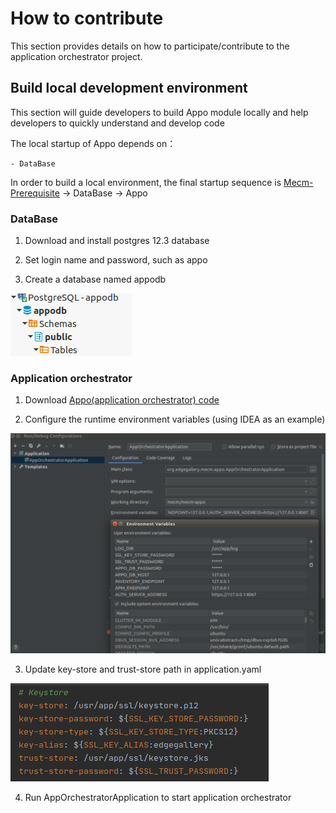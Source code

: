 How to contribute
==========================

This section provides details on how to participate/contribute to the application orchestrator project. 

## Build local development environment

This section will guide developers to build Appo module locally and help developers to quickly understand and develop
 code 

The local startup of Appo depends on：
```
- DataBase
```
In order to build a local environment, the final startup sequence is [Mecm-Prerequisite](MECM_Prerequisite.md) -> DataBase -> Appo

### DataBase

1. Download and install postgres 12.3 database 

2. Set login name and password, such as appo

3. Create a database named appodb

![](/uploads/images/2020/0924/appodb.png "appodb.png")

### Application orchestrator

1. Download [Appo(application orchestrator) code](https://gitee.com/edgegallery/mecm-appo/)

2. Configure the runtime environment variables (using IDEA as an example)

![](/uploads/images/2020/0924/appo-contribution.png "appo-contribution.png")

3. Update key-store and trust-store path in application.yaml

![](/uploads/images/2020/0924/key-store.png "key-store.png")

4. Run AppOrchestratorApplication to start application orchestrator

